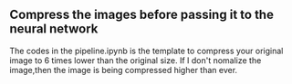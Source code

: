 ## Compress the images before passing it to the neural network
The codes in the pipeline.ipynb is the template to compress your original image to 6 times lower than the original size.
If I don't nomalize the image,then the image is being compressed higher than ever.
